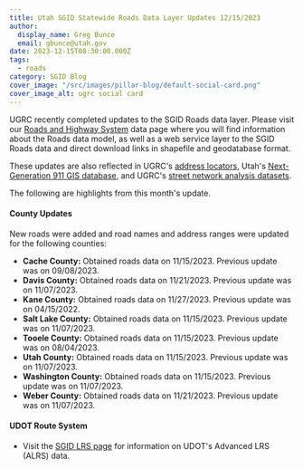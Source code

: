 ```yaml
---
title: Utah SGID Statewide Roads Data Layer Updates 12/15/2023
author:
  display_name: Greg Bunce
  email: gbunce@utah.gov
date: 2023-12-15T08:30:00.000Z
tags:
  - roads
category: SGID Blog
cover_image: "/src/images/pillar-blog/default-social-card.png"
cover_image_alt: ugrc social card
---
```


UGRC recently completed updates to the SGID Roads data layer. Please visit our [Roads and Highway System](/products/sgid/transportation/road-centerlines) data page where you will find information about the Roads data model, as well as a web service layer to the SGID Roads data and direct download links in shapefile and geodatabase format.

These updates are also reflected in UGRC's [address locators](/products/sgid/address), Utah's [Next-Generation 911 GIS database](/products/sgid/911), and UGRC's [street network analysis datasets](/products/sgid/transportation/street-network).

The following are highlights from this month's update.

#### County Updates

New roads were added and road names and address ranges were updated for the following counties:

- **Cache County:** Obtained roads data on 11/15/2023. Previous update was on 09/08/2023.
- **Davis County:** Obtained roads data on 11/21/2023. Previous update was on 11/07/2023.
- **Kane County:** Obtained roads data on 11/27/2023. Previous update was on 04/15/2022.
- **Salt Lake County:** Obtained roads data on 11/15/2023. Previous update was on 11/07/2023.
- **Tooele County:** Obtained roads data on 11/15/2023. Previous update was on 08/04/2023.
- **Utah County:** Obtained roads data on 11/15/2023. Previous update was on 11/07/2023.
- **Washington County:** Obtained roads data on 11/15/2023. Previous update was on 11/07/2023.
- **Weber County:** Obtained roads data on 11/21/2023. Previous update was on 11/07/2023.

#### UDOT Route System

- Visit the [SGID LRS page](/products/sgid/transportation/road-centerlines) for information on UDOT's Advanced LRS (ALRS) data.
